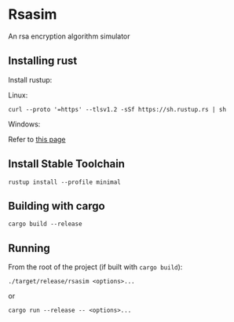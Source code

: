 # Rsasim

An rsa encryption algorithm simulator

## Installing rust

Install rustup:

Linux:

```shell
curl --proto '=https' --tlsv1.2 -sSf https://sh.rustup.rs | sh
```
Windows:

Refer to [this page](https://rust-lang.github.io/rustup/installation/other.html)

## Install Stable Toolchain

```shell
rustup install --profile minimal
```

## Building with cargo

```shell
cargo build --release
```

## Running

From the root of the project (if built with `cargo build`):

```shell
./target/release/rsasim <options>...
```
or

```shell
cargo run --release -- <options>...
```

